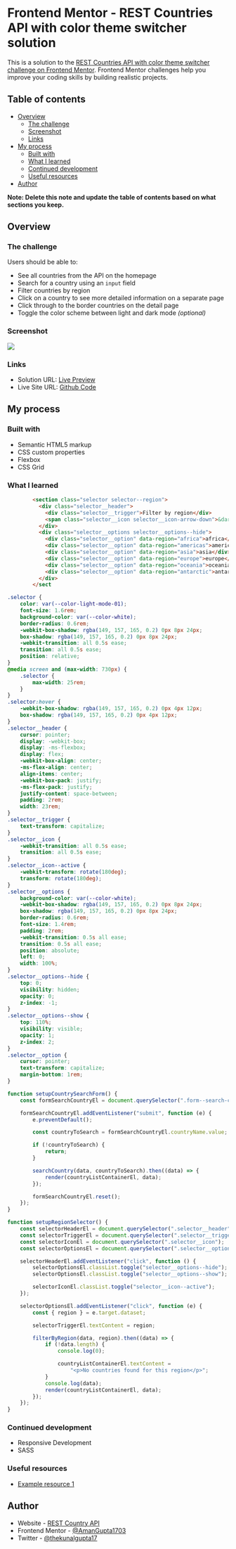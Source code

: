 # Frontend Mentor - REST Countries API with color theme switcher solution

This is a solution to the [REST Countries API with color theme switcher challenge on Frontend Mentor](https://www.frontendmentor.io/challenges/rest-countries-api-with-color-theme-switcher-5cacc469fec04111f7b848ca). Frontend Mentor challenges help you improve your coding skills by building realistic projects.

## Table of contents

- [Overview](#overview)
  - [The challenge](#the-challenge)
  - [Screenshot](#screenshot)
  - [Links](#links)
- [My process](#my-process)
  - [Built with](#built-with)
  - [What I learned](#what-i-learned)
  - [Continued development](#continued-development)
  - [Useful resources](#useful-resources)
- [Author](#author)

**Note: Delete this note and update the table of contents based on what sections you keep.**

## Overview

### The challenge

Users should be able to:

- See all countries from the API on the homepage
- Search for a country using an `input` field
- Filter countries by region
- Click on a country to see more detailed information on a separate page
- Click through to the border countries on the detail page
- Toggle the color scheme between light and dark mode _(optional)_

### Screenshot

![](./output/desktop-preview.png)

### Links

- Solution URL: [Live Preview](https://rest-countries-api-fem-two.vercel.app/)
- Live Site URL: [Github Code](https://github.com/AmanGupta1703/REST-Countries-API-FEM/tree/main)

## My process

### Built with

- Semantic HTML5 markup
- CSS custom properties
- Flexbox
- CSS Grid

### What I learned

```html
        <section class="selector selector--region">
          <div class="selector__header">
            <div class="selector__trigger">Filter by region</div>
            <span class="selector__icon selector__icon-arrow-down">&darr;</span>
          </div>
          <div class="selector__options selector__options--hide">
            <div class="selector__option" data-region="africa">africa</div>
            <div class="selector__option" data-region="americas">americas</div>
            <div class="selector__option" data-region="asia">asia</div>
            <div class="selector__option" data-region="europe">europe</div>
            <div class="selector__option" data-region="oceania">oceania</div>
            <div class="selector__option" data-region="antarctic">antarctic</div>
          </div>
        </sect
```

```css
.selector {
	color: var(--color-light-mode-01);
	font-size: 1.6rem;
	background-color: var(--color-white);
	border-radius: 0.6rem;
	-webkit-box-shadow: rgba(149, 157, 165, 0.2) 0px 8px 24px;
	box-shadow: rgba(149, 157, 165, 0.2) 0px 8px 24px;
	-webkit-transition: all 0.5s ease;
	transition: all 0.5s ease;
	position: relative;
}
@media screen and (max-width: 730px) {
	.selector {
		max-width: 25rem;
	}
}
.selector:hover {
	-webkit-box-shadow: rgba(149, 157, 165, 0.2) 0px 4px 12px;
	box-shadow: rgba(149, 157, 165, 0.2) 0px 4px 12px;
}
.selector__header {
	cursor: pointer;
	display: -webkit-box;
	display: -ms-flexbox;
	display: flex;
	-webkit-box-align: center;
	-ms-flex-align: center;
	align-items: center;
	-webkit-box-pack: justify;
	-ms-flex-pack: justify;
	justify-content: space-between;
	padding: 2rem;
	width: 23rem;
}
.selector__trigger {
	text-transform: capitalize;
}
.selector__icon {
	-webkit-transition: all 0.5s ease;
	transition: all 0.5s ease;
}
.selector__icon--active {
	-webkit-transform: rotate(180deg);
	transform: rotate(180deg);
}
.selector__options {
	background-color: var(--color-white);
	-webkit-box-shadow: rgba(149, 157, 165, 0.2) 0px 8px 24px;
	box-shadow: rgba(149, 157, 165, 0.2) 0px 8px 24px;
	border-radius: 0.6rem;
	font-size: 1.4rem;
	padding: 2rem;
	-webkit-transition: 0.5s all ease;
	transition: 0.5s all ease;
	position: absolute;
	left: 0;
	width: 100%;
}
.selector__options--hide {
	top: 0;
	visibility: hidden;
	opacity: 0;
	z-index: -1;
}
.selector__options--show {
	top: 110%;
	visibility: visible;
	opacity: 1;
	z-index: 2;
}
.selector__option {
	cursor: pointer;
	text-transform: capitalize;
	margin-bottom: 1rem;
}
```

```js
function setupCountrySearchForm() {
	const formSearchCountryEl = document.querySelector(".form--search-country");

	formSearchCountryEl.addEventListener("submit", function (e) {
		e.preventDefault();

		const countryToSearch = formSearchCountryEl.countryName.value;

		if (!countryToSearch) {
			return;
		}

		searchCountry(data, countryToSearch).then((data) => {
			render(countryListContainerEl, data);
		});

		formSearchCountryEl.reset();
	});
}

function setupRegionSelector() {
	const selectorHeaderEl = document.querySelector(".selector__header");
	const selectorTriggerEl = document.querySelector(".selector__trigger");
	const selectorIconEl = document.querySelector(".selector__icon");
	const selectorOptionsEl = document.querySelector(".selector__options");

	selectorHeaderEl.addEventListener("click", function () {
		selectorOptionsEl.classList.toggle("selector__options--hide");
		selectorOptionsEl.classList.toggle("selector__options--show");

		selectorIconEl.classList.toggle("selector__icon--active");
	});

	selectorOptionsEl.addEventListener("click", function (e) {
		const { region } = e.target.dataset;

		selectorTriggerEl.textContent = region;

		filterByRegion(data, region).then((data) => {
			if (!data.length) {
				console.log(0);

				countryListContainerEl.textContent =
					"<p>No countries found for this region</p>";
			}
			console.log(data);
			render(countryListContainerEl, data);
		});
	});
}
```

### Continued development

- Responsive Development
- SASS

### Useful resources

- [Example resource 1](https://www.example.com)

## Author

- Website - [REST Country API](https://rest-countries-api-fem-two.vercel.app/)
- Frontend Mentor - [@AmanGupta1703](https://www.frontendmentor.io/profile/AmanGupta1703)
- Twitter - [@thekunalgupta17](https://www.twitter.com/thekunalgupta17)
